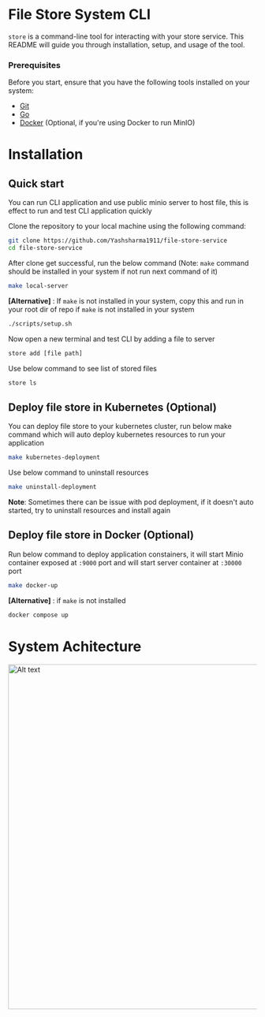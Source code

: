 # File Store System CLI

`store` is a command-line tool for interacting with your store service. This README will guide you through installation, setup, and usage of the tool.



### Prerequisites

Before you start, ensure that you have the following tools installed on your system:

- [Git](https://git-scm.com/)
- [Go](https://golang.org/dl/)
- [Docker](https://www.docker.com/products/docker-desktop) (Optional, if you're using Docker to run MinIO)

# Installation
## Quick start
You can run CLI application and use public minio server to host file, this is effect to run and test CLI application quickly

Clone the repository to your local machine using the following command:
```bash
git clone https://github.com/Yashsharma1911/file-store-service
cd file-store-service
```
After clone get successful, run the below command (Note: `make` command should be installed in your system if not run next command of it)

```bash
make local-server
```

**[Alternative]** : If `make` is not installed in your system, copy this and run in your root dir of repo if `make` is not installed in your system
```bash
./scripts/setup.sh
```

Now open a new terminal and test CLI by adding a file to server
```bash
store add [file path]
```

Use below command to see list of stored files
```bash
store ls
```

## Deploy file store in Kubernetes (Optional)

You can deploy file store to your kubernetes cluster, run below make command which will auto deploy kubernetes resources to run your application

```bash
make kubernetes-deployment
```

Use below command to uninstall resources

```bash
make uninstall-deployment
```

**Note**: Sometimes there can be issue with pod deployment, if it doesn't auto started, try to uninstall resources and install again

## Deploy file store in Docker (Optional)

Run below command to deploy application constainers, it will start Minio container exposed at `:9000` port and will start server container at `:30000` port

```bash
make docker-up
```
**[Alternative]** : if `make` is not installed
```bash
docker compose up
```

# System Achitecture
<img src="https://github.com/user-attachments/assets/6ca653c2-95fd-4a9a-90e1-d86c01b851ab" alt="Alt text" width="700"/>
